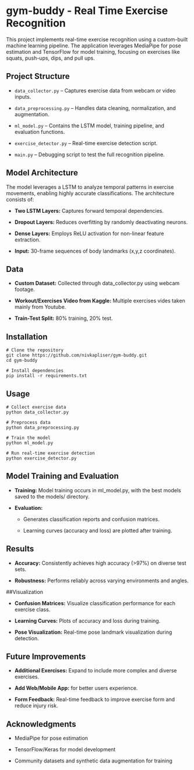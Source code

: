 # gym-buddy - Real Time Exercise Recognition

This project implements real-time exercise recognition using a custom-built machine learning pipeline. The application leverages MediaPipe for pose estimation and TensorFlow for model training, focusing on exercises like squats, push-ups, dips, and pull ups.

## Project Structure

* `data_collector.py` – Captures exercise data from webcam or video inputs.

* `data_preprocessing.py` – Handles data cleaning, normalization, and augmentation.

* `ml_model.py` – Contains the LSTM model, training pipeline, and evaluation functions.

* `exercise_detector.py` – Real-time exercise detection script.

* `main.py` – Debugging script to test the full recognition pipeline.

## Model Architecture

The model leverages a LSTM to analyze temporal patterns in exercise movements, enabling highly accurate classifications. The architecture consists of:

* **Two LSTM Layers:** Captures forward temporal dependencies.

* **Dropout Layers:** Reduces overfitting by randomly deactivating neurons.

* **Dense Layers:** Employs ReLU activation for non-linear feature extraction.

* **Input:** 30-frame sequences of body landmarks (x,y,z coordinates).

## Data

* **Custom Dataset:** Collected through data_collector.py using webcam footage.

* **Workout/Exercises Video from Kaggle:** Multiple exercises vides taken mainly from Youtube.

* **Train-Test Split:** 80% training, 20% test.

## Installation
```
# Clone the repository
git clone https://github.com/nivkapliser/gym-buddy.git
cd gym-buddy

# Install dependencies
pip install -r requirements.txt
```
## Usage
```
# Collect exercise data
python data_collector.py

# Preprocess data
python data_preprocessing.py

# Train the model
python ml_model.py

# Run real-time exercise detection
python exercise_detector.py
```
## Model Training and Evaluation

* **Training:** Model training occurs in ml_model.py, with the best models saved to the models/ directory.

* **Evaluation:**

  * Generates classification reports and confusion matrices.

  * Learning curves (accuracy and loss) are plotted after training.

## Results

* **Accuracy:** Consistently achieves high accuracy (>97%) on diverse test sets.

* **Robustness:** Performs reliably across varying environments and angles.

##Visualization

* **Confusion Matrices:** Visualize classification performance for each exercise class.

* **Learning Curves:** Plots of accuracy and loss during training.

* **Pose Visualization:** Real-time pose landmark visualization during detection.

## Future Improvements

* **Additional Exercises:** Expand to include more complex and diverse exercises.

* **Add Web/Mobile App:** for better users experience.

* **Form Feedback:** Real-time feedback to improve exercise form and reduce injury risk.

## Acknowledgments

* MediaPipe for pose estimation

* TensorFlow/Keras for model development

* Community datasets and synthetic data augmentation for training
